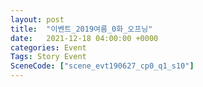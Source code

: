 ```yaml
---
layout: post
title:  "이벤트_2019여름_0화_오프닝"
date:   2021-12-18 04:00:00 +0000
categories: Event
Tags: Story Event
SceneCode: ["scene_evt190627_cp0_q1_s10"]
---
```

